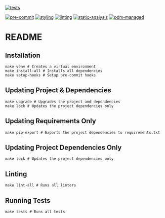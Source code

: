 [![tests](https://github.com/ksquarekumar/pdm-python/workflows/Tests/badge.svg)][tests]

[![pre-commit](https://img.shields.io/badge/pre--commit-enabled-brightgreen?logo=pre-commit&logoColor=white)][pre-commit]
[![styling](https://img.shields.io/badge/code%20style-black-000000.svg)][black]
[![linting](https://img.shields.io/endpoint?url=https://raw.githubusercontent.com/astral-sh/ruff/main/assets/badge/v2.json)][ruff]
[![static-analysis](https://www.mypy-lang.org/static/mypy_badge.svg)][mypy]
[![pdm-managed](https://img.shields.io/badge/pdm-managed-blueviolet)][pdm]

[tests]: https://github.com/ksquarekumar/pdm-python/actions?workflow=Tests
[pre-commit]: https://github.com/pre-commit/pre-commit
[black]: https://github.com/psf/black
[ruff]: https://github.com/astral-sh/ruff
[mypy]: https://github.com/python/mypy
[pdm]: https://pdm-project.org

# README

## Installation

```shell
make venv # Creates a virtual environment
make install-all # Installs all dependencies
make setup-hooks # Setup pre-commit hooks
```

## Updating Project & Dependencies

```shell
make upgrade # Upgrades the project and dependencies
make lock # Updates the project dependencies only
```

## Updating Requirements Only

```shell
make pip-export # Exports the project dependencies to requirements.txt
```

## Updating Project Dependencies Only

```shell
make lock # Updates the project dependencies only
```

## Linting

```shell
make lint-all # Runs all linters
```

## Running Tests

```shell
make tests # Runs all tests
```
